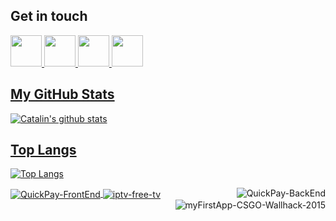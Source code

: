 ## Get in touch

<a href = "mailto:stoicescu.catalinn97@gmail.com">
  <img src="https://logodownload.org/wp-content/uploads/2018/03/gmail-logo-16.png" width="auto" height="50px"> 

<a target="_blank" href="https://www.linkedin.com/in/stoicescu-catalin-11017518b/">
  <img src="https://nepa.com/wp-content/uploads/2017/09/linkedin-logo.png" width="auto" height="50px"> 

<a target="_blank" href="https://github.com/cstoicescu">
  <img src="https://1000logos.net/wp-content/uploads/2018/11/GitHub-logo.png" width="auto" height="50px"> 

<a target="_blank" href="https://www.facebook.com/catalin.stoicescu11">
  <img src="https://www.facebook.com/images/fb_icon_325x325.png" width="auto" height="50px"> 

## My GitHub Stats
![Catalin's github stats](https://github-readme-stats.vercel.app/api?username=cstoicescu&show_icons=true&theme=tokyonight&count_private=true)

## Top Langs
[![Top Langs](https://github-readme-stats.vercel.app/api/top-langs/?username=cstoicescu&show_icons=true&theme=tokyonight&hide=HLSL)](https://github.com/cstoicescu?tab=repositories)   


<a href="https://github.com/cstoicescu/QuickPay-FrontEnd">
  <img align="center" src="https://github-readme-stats.vercel.app/api/pin/?username=cstoicescu&repo=QuickPay-FrontEnd&show_owner=true&theme=radical" alt='QuickPay-FrontEnd'/>
</a>   
<a href="https://github.com/cstoicescu/QuickPay-BackEnd">
  <img align="right" src="https://github-readme-stats.vercel.app/api/pin/?username=cstoicescu&repo=QuickPay-BackEnd&show_owner=true&theme=tokyonight" alt='QuickPay-BackEnd'/>
</a>  

                                                                                          
<a href="https://github.com/cstoicescu/iptv-free-tv">
  <img align="center" src="https://github-readme-stats.vercel.app/api/pin/?username=cstoicescu&repo=iptv-free-tv&show_owner=true&theme=cobalt" alt='iptv-free-tv'/>
</a>  
<a href="https://github.com/cstoicescu/myFirstApp-CSGO-Wallhack-2015">  
  <img  align="right" src="https://github-readme-stats.vercel.app/api/pin/?username=cstoicescu&repo=myFirstApp-CSGO-Wallhack-2015&theme=dracula" alt='myFirstApp-CSGO-Wallhack-2015'/>
</a>
<!--
**cstoicescu/cstoicescu** is a ✨ _special_ ✨ repository because its `README.md` (this file) appears on your GitHub profile.

